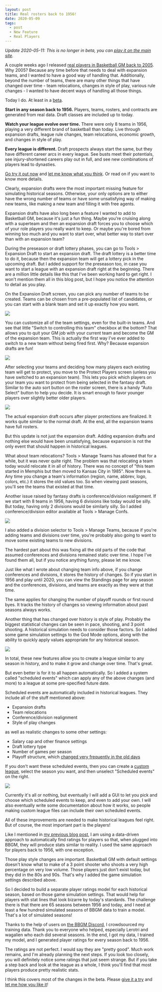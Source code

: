 ```yaml
---
layout: post
title: Real rosters back to 1956!
date: 2020-05-09
tags:
  - post
  - New Feature
  - Real Players
---
```


_Update 2020-05-11: This is no longer in beta, you can [play it on the main site](https://play.basketball-gm.com/new_league/real)._

A couple weeks ago I released [real players in Basketball GM back to 2005](/blog/2020/04/real-rosters-back-to-2005/). Why 2005? Because any time before that needs to deal with expansion teams, and I wanted to have a good way of handling that. Additionally, beyond the number of teams, there are many other things that have changed over time - team relocations, changes in style of play, various rule changes - I wanted to have decent ways of handling all those things.

Today I do. At least in a [beta](https://play.basketball-gm.com/new_league/real).

**Start in any season back to 1956.** Players, teams, rosters, and contracts are generated from real data. Draft classes are included up to today.

**Watch your league evolve over time.** There were only 8 teams in 1956, playing a very different brand of basketball than today. Live through expansion drafts, league rule changes, team relocations, economic growth, and changes in style of play.

**Every league is different.** Draft prospects always start the same, but they have different career arcs in every league. See busts meet their potentials, see injury-shortened careers play out in full, and see new combinations of players lead to dynasties.

[Go try it out now](https://play.basketball-gm.com/new_league/real) and [let me know what you think](/contact/). Or read on if you want to know more details.

<!--more-->

Clearly, expansion drafts were the most important missing feature for simulating historical seasons. Otherwise, your only options are to either have the wrong number of teams or have some unsatisfying way of making new teams, like making a new team and filling it with free agents.

Expansion drafts have also long been a feature I wanted to add to Basketball GM, because it's just a fun thing. Maybe you're cruising along with a superteam and then an expansion draft forces you to choose which of your role players you really want to keep. Or maybe you're bored from winning too much and you want to start over, what better way to start over than with an expansion team?

During the preseason or draft lottery phases, you can go to Tools > Expansion Draft to start an expansion draft. The draft lottery is a better time to do it, because then the expansion team will get a lottery pick in the upcoming draft. But I added support for the preseason too, in case you want to start a league with an expansion draft right at the beginning. There are a million little details like this that I've been working hard to get right. I won't mention them all in this blog post, but I hope you notice the attention to detail as you play.

On the Expansion Draft screen, you can pick any number of teams to be created. Teams can be chosen from a pre-populated list of candidates, or you can start with a blank team and set it up exactly how you want.

<p><img src="/files/1956-expansion-teams.png" class="img-responsive"></p>

You can customize all of the team settings, even for the built-in teams. And see that little "Switch to controlling this team" checkbox at the bottom? That allows you to quit your GM job with your current team and become the GM of the expansion team. This is actually the first way I've ever added to switch to a new team without being fired first. Why? Because expansion drafts are fun!

<p><img src="/files/1956-expansion-team.png" class="img-responsive"></p>

After selecting your teams and deciding how many players each existing team will get to protect, you move to the Protect Players screen (unless you have switched to an expansion team). This lets you pick which players on your team you want to protect from being selected in the fantasy draft. Similar to the auto sort button on the roster screen, there is a handy "Auto Select" button to help you decide. It is smart enough to favor younger players over slightly better older players.

<p><img src="/files/1956-protect-players.png" class="img-responsive"></p>

The actual expansion draft occurs after player protections are finalized. It works quite similar to the normal draft. At the end, all the expansion teams have full rosters.

But this update is not just the expansion draft. Adding expansion drafts and nothing else would have been unsatisfying, because expansion is not the only event that should happen in historical leagues.

What about team relocations? Tools > Manage Teams has allowed that for a while, but it was never quite right. The problem was that relocating a team today would relocate it in all of history. There was no concept of "this team started in Memphis but then moved to Kansas City in 1985". Now there is. Any time you change a team's information (region, name, abbrev, logo, colors, etc.) it stores the old values too. So when viewing past seasons, you'll see the teams that existed at that time.

Another issue raised by fantasy drafts is conference/division realignment. If we start with 8 teams in 1956, having 6 divisions like today would be silly. But today, having only 2 divisions would be similarly silly. So I added conference/division editor available at Tools > Manage Confs.

<p><img src="/files/1956-manage-confs.png" class="img-responsive"></p>

I also added a division selector to Tools > Manage Teams, because if you're adding teams and divisions over time, you're probably also going to want to move some existing teams to new divisions.

The hardest part about this was fixing all the old parts of the code that assumed conferences and divisions remained static over time. I hope I've found them all, but if you notice anything funny, please let me know.

Just like what I wrote about changing team info above, if you change conferences and divisions, it stores the history of changes. So if you start in 1956 and play until 2020, you can view the Standings page for any season and the conferences, divisions, and teams are exactly as they were at that time.

The same applies for changing the number of playoff rounds or first round byes. It tracks the history of changes so viewing information about past seasons always works.

Another thing that has changed over history is style of play. Probably the biggest statistical changes can be seen in pace, shooting, and 3 point shooting. A historical simulation needs to consider those factors. So I added some game simulation settings to the God Mode options, along with the ability to quickly apply values appropriate for any historical season.

<p><img src="/files/1956-game-sim-options.png" class="img-responsive"></p>

In total, these new features allow you to create a league similar to any season in history, and to make it grow and change over time. That's great.

But even better is for it to all happen automatically. So I added a system called "scheduled events" which can apply any of the above changes (and more) to a league at some pre-specified future date.

Scheduled events are automatically included in historical leagues. They include all of the stuff mentioned above:

- Expansion drafts
- Team relocations
- Conference/division realignment
- Style of play changes

as well as realistic changes to some other settings:

- Salary cap and other finance settings
- Draft lottery type
- Number of games per season
- Playoff structure, which [changed very frequently in the old days](https://en.wikipedia.org/wiki/NBA_playoffs)

If you don't want these scheduled events, then you can create a [custom league](https://play.basketball-gm.com/new_league), select the season you want, and then unselect "Scheduled events" on the right.

<p><img src="/files/1956-scheduled-events.png" class="img-responsive"></p>

Currently it's all or nothing, but eventually I will add a GUI to let you pick and choose which scheduled events to keep, and even to add your own. I will also eventually write some documentation about how it works, so people making custom league files can include their own scheduled events.

All of these improvements are needed to make historical leagues feel right. But of course, the most important part is the players!

Like I mentioned in [my previous blog post](/blog/2020/04/real-rosters-back-to-2005/), I am using a data-driven approach to automatically find ratings for players so that, when plugged into BBGM, they will produce stats similar to reality. I used the same approach for players back to 1956, with one exception.

Those play style changes are important. Basketball GM with default settings doesn't know what to make of a 3 point shooter who shoots a very high percentage on very low volume. Those players just don't exist today, but they did in the 80s and 90s. That's why I added the game simulation settings described above.

So I decided to build a separate player ratings model for each historical season, based on those game simulation settings. That would help for players with stat lines that look bizarre by today's standards. The challenge there is that there are 65 seasons between 1956 and today, and I need at least a few hundred simulated seasons of BBGM data to train a model. That's a lot of simulated seasons!

Thanks to the help of users on [the BBGM Discord](https://discord.gg/caPFuM9), I crowdsourced my training data. Thank you to everyone who helped, especially Lerotri and wagalien who each did several seasons. In the end, I got my data, I trained my model, and I generated player ratings for every season back to 1956.

The ratings are not perfect. I would say they are "pretty good". Much work remains, and I'm already planning the next steps. If you look too closely, you will definitely notice some ratings that just seem strange. But if you take a step back and look at the league as a whole, I think you'll find that most players produce pretty realistic stats.

I think this covers most of the changes in the beta. Please [give it a try](https://play.basketball-gm.com/new_league/real) and [let me how you like it](/contact/)!
